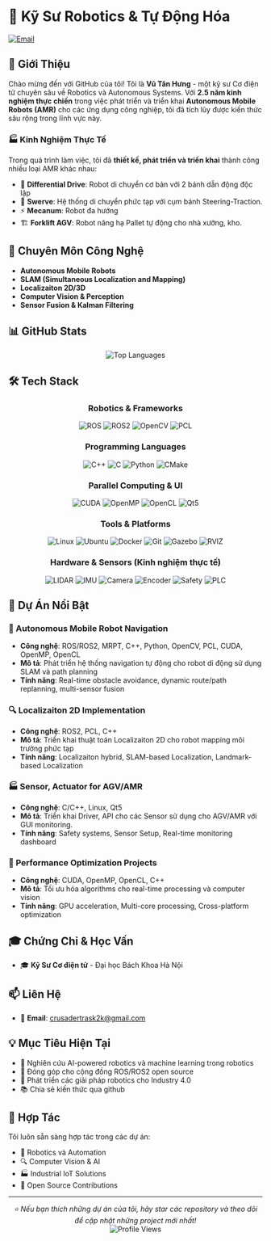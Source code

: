 # 🤖 Kỹ Sư Robotics & Tự Động Hóa


[![Email](https://img.shields.io/badge/Email-Contact-red?style=for-the-badge&logo=gmail)](mailto:crusadertrask2k@gmail.com)


## 👋 Giới Thiệu

Chào mừng đến với GitHub của tôi! Tôi là **Vũ Tân Hưng** - một kỹ sư Cơ điện tử chuyên sâu về Robotics và Autonomous Systems. Với **2.5 năm kinh nghiệm thực chiến** trong việc phát triển và triển khai **Autonomous Mobile Robots (AMR)** cho các ứng dụng công nghiệp, tôi đã tích lũy được kiến thức sâu rộng trong lĩnh vực này.

### 🏭 Kinh Nghiệm Thực Tế

Trong quá trình làm việc, tôi đã **thiết kế, phát triển và triển khai** thành công nhiều loại AMR khác nhau:

- 🚗 **Differential Drive**: Robot di chuyển cơ bản với 2 bánh dẫn động độc lập
- 🔄 **Swerve**: Hệ thống di chuyển phức tạp với cụm bánh Steering-Traction.
- ⚡ **Mecanum**: Robot đa hướng 
- 🏗️ **Forklift AGV**: Robot nâng hạ Pallet tự động cho nhà xưởng, kho.


## 🚀 Chuyên Môn Công Nghệ

- **Autonomous Mobile Robots**
- **SLAM (Simultaneous Localization and Mapping)** 
- **Localizaiton 2D/3D**
- **Computer Vision & Perception** 
- **Sensor Fusion & Kalman Filtering** 


## 📊 GitHub Stats

<div align="center">
  <img src="https://github-readme-stats.vercel.app/api/top-langs/?username=hungvuhust&layout=compact&theme=radical&langs_count=8" alt="Top Languages" />
</div>

## 🛠️ Tech Stack

<div align="center">

### Robotics & Frameworks
![ROS](https://img.shields.io/badge/ROS-22314E?style=for-the-badge&logo=ros&logoColor=white)
![ROS2](https://img.shields.io/badge/ROS2-22314E?style=for-the-badge&logo=ros&logoColor=white)
![OpenCV](https://img.shields.io/badge/OpenCV-5C3EE8?style=for-the-badge&logo=opencv&logoColor=white)
![PCL](https://img.shields.io/badge/PCL-000000?style=for-the-badge&logo=pointcloud&logoColor=white)

### Programming Languages
![C++](https://img.shields.io/badge/C++-00599C?style=for-the-badge&logo=cplusplus&logoColor=white)
![C](https://img.shields.io/badge/C-A8B9CC?style=for-the-badge&logo=c&logoColor=white)
![Python](https://img.shields.io/badge/Python-FFD43B?style=for-the-badge&logo=python&logoColor=blue)
![CMake](https://img.shields.io/badge/CMake-064F8C?style=for-the-badge&logo=cmake&logoColor=white)

### Parallel Computing & UI
![CUDA](https://img.shields.io/badge/CUDA-76B900?style=for-the-badge&logo=nvidia&logoColor=white)
![OpenMP](https://img.shields.io/badge/OpenMP-0071C5?style=for-the-badge&logo=openmp&logoColor=white)
![OpenCL](https://img.shields.io/badge/OpenCL-000000?style=for-the-badge&logo=opencl&logoColor=white)
![Qt5](https://img.shields.io/badge/Qt5-41CD52?style=for-the-badge&logo=qt&logoColor=white)

### Tools & Platforms
![Linux](https://img.shields.io/badge/Linux-FCC624?style=for-the-badge&logo=linux&logoColor=black)
![Ubuntu](https://img.shields.io/badge/Ubuntu-E95420?style=for-the-badge&logo=ubuntu&logoColor=white)
![Docker](https://img.shields.io/badge/Docker-2496ED?style=for-the-badge&logo=docker&logoColor=white)
![Git](https://img.shields.io/badge/Git-F05032?style=for-the-badge&logo=git&logoColor=white)
![Gazebo](https://img.shields.io/badge/Gazebo-FF6600?style=for-the-badge&logo=gazebo&logoColor=white)
![RVIZ](https://img.shields.io/badge/RVIZ-000000?style=for-the-badge&logo=ros&logoColor=white)

### Hardware & Sensors (Kinh nghiệm thực tế)
![LIDAR](https://img.shields.io/badge/LIDAR-2D%2F3D-blue?style=for-the-badge)
![IMU](https://img.shields.io/badge/IMU-Inertial-green?style=for-the-badge)
![Camera](https://img.shields.io/badge/Camera-RGB%2FDepth-orange?style=for-the-badge)
![Encoder](https://img.shields.io/badge/Encoder-Wheel%20Odometry-purple?style=for-the-badge)
![Safety](https://img.shields.io/badge/Safety-Laser%20Scanner-red?style=for-the-badge)
![PLC](https://img.shields.io/badge/PLC-Industrial-darkblue?style=for-the-badge)

</div>

## 🎯 Dự Án Nổi Bật

### 🤖 Autonomous Mobile Robot Navigation
- **Công nghệ**: ROS/ROS2, MRPT, C++, Python, OpenCV, PCL, CUDA, OpenMP, OpenCL
- **Mô tả**: Phát triển hệ thống navigation tự động cho robot di động sử dụng SLAM và path planning
- **Tính năng**: Real-time obstacle avoidance, dynamic route/path replanning, multi-sensor fusion

### 🔍 Localizaiton 2D Implementation
- **Công nghệ**: ROS2, PCL, C++
- **Mô tả**: Triển khai thuật toán Localizaiton 2D cho robot mapping môi trường phức tạp
- **Tính năng**: Localizaiton hybrid, SLAM-based Localization, Landmark-based Localization

### 🏭 Sensor, Actuator for AGV/AMR 
- **Công nghệ**: C/C++, Linux, Qt5
- **Mô tả**: Triển khai Driver, API cho các Sensor sử dụng cho AGV/AMR với GUI monitoring.
- **Tính năng**: Safety systems, Sensor Setup, Real-time monitoring dashboard

### 🚀 Performance Optimization Projects
- **Công nghệ**: CUDA, OpenMP, OpenCL, C++
- **Mô tả**: Tối ưu hóa algorithms cho real-time processing và computer vision
- **Tính năng**: GPU acceleration, Multi-core processing, Cross-platform optimization


## 🎓 Chứng Chỉ & Học Vấn

- 🎓 **Kỹ Sư Cơ điện tử** - Đại học Bách Khoa Hà Nội


## 📫 Liên Hệ

- 📧 **Email**: crusadertrask2k@gmail.com

## 💡 Mục Tiêu Hiện Tại

- 🔬 Nghiên cứu AI-powered robotics và machine learning trong robotics
- 🌟 Đóng góp cho cộng đồng ROS/ROS2 open source
- 🚀 Phát triển các giải pháp robotics cho Industry 4.0
- 📚 Chia sẻ kiến thức qua github

## 🤝 Hợp Tác

Tôi luôn sẵn sàng hợp tác trong các dự án:
- 🤖 Robotics và Automation
- 🔍 Computer Vision & AI
- 🏭 Industrial IoT Solutions
- 📖 Open Source Contributions

---

<div align="center">
  <i>⭐ Nếu bạn thích những dự án của tôi, hãy star các repository và theo dõi để cập nhật những project mới nhất!</i>
</div>

<div align="center">
  <img src="https://komarev.com/ghpvc/?username=hungvuhust&color=blueviolet&style=for-the-badge" alt="Profile Views" />
</div> 